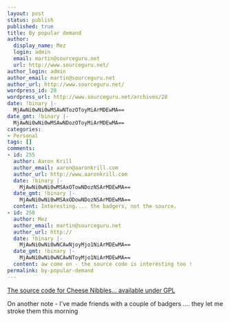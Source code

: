 ```yaml
---
layout: post
status: publish
published: true
title: By popular demand
author:
  display_name: Mez
  login: admin
  email: martin@sourceguru.net
  url: http://www.sourceguru.net/
author_login: admin
author_email: martin@sourceguru.net
author_url: http://www.sourceguru.net/
wordpress_id: 28
wordpress_url: http://www.sourceguru.net/archives/28
date: !binary |-
  MjAwNi0wNi0wMSAwNTozOToyMiArMDEwMA==
date_gmt: !binary |-
  MjAwNi0wNi0wMSAwNDozOToyMiArMDEwMA==
categories:
- Personal
tags: []
comments:
- id: 255
  author: Aaron Krill
  author_email: aaron@aaronkrill.com
  author_url: http://www.aaronkrill.com
  date: !binary |-
    MjAwNi0wNi0wMSAxOTowNDozNSArMDEwMA==
  date_gmt: !binary |-
    MjAwNi0wNi0wMSAxODowNDozNSArMDEwMA==
  content: Interesting.... the badgers, not the source.
- id: 258
  author: Mez
  author_email: martin@sourceguru.net
  author_url: http://
  date: !binary |-
    MjAwNi0wNi0wNCAwNjoyMjo1NiArMDEwMA==
  date_gmt: !binary |-
    MjAwNi0wNi0wNCAwNToyMjo1NiArMDEwMA==
  content: aw come on - the source code is interesting too !
permalink: by-popular-demand
---
```

<p><a href="http://www.cheesenibbles.com/files/source.tar.gz">The source code for Cheese Nibbles... available under GPL</a></p>
<p>On another note - I've made friends with a couple of badgers .... they let me stroke them this morning</p>
